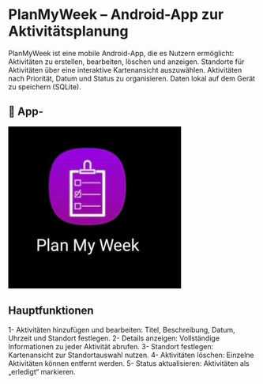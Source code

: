 # PlanMyWeek – Android-App zur Aktivitätsplanung


 PlanMyWeek ist eine mobile Android-App, die es Nutzern ermöglicht:
Aktivitäten zu erstellen, bearbeiten, löschen und anzeigen.
Standorte für Aktivitäten über eine interaktive Kartenansicht auszuwählen.
Aktivitäten nach Priorität, Datum und Status zu organisieren.
Daten lokal auf dem Gerät zu speichern (SQLite).


## 📱 App-

![Plan My Week Logo](https://github.com/Habeb12/PlanMyWeek/blob/master/WhatsApp%20Image%202025-01-05%20at%2016.47.24.jpeg)

## Hauptfunktionen

 1- Aktivitäten hinzufügen und bearbeiten: Titel, Beschreibung, Datum, Uhrzeit und Standort festlegen.
2- Details anzeigen: Vollständige Informationen zu jeder Aktivität abrufen.
3- Standort festlegen: Kartenansicht zur Standortauswahl nutzen.
4- Aktivitäten löschen: Einzelne Aktivitäten können entfernt werden.
5- Status aktualisieren: Aktivitäten als „erledigt“ markieren.

